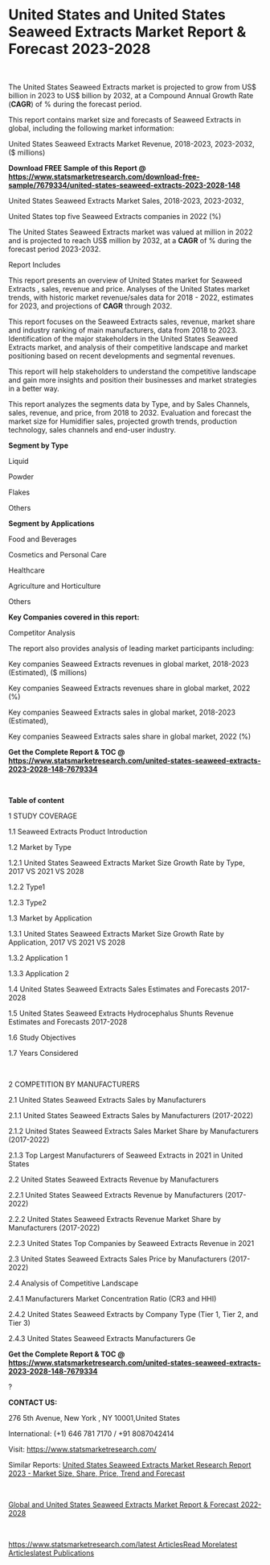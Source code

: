 <h1>United States and United States Seaweed Extracts Market Report & Forecast 2023-2028</h1><br/><p>The United States Seaweed Extracts market is projected to grow from US$ billion in 2023 to US$ billion by 2032, at a Compound Annual Growth Rate (<strong>CAGR</strong>) of % during the forecast period.</p>
 
 
 
 <p>This report contains market size and forecasts of Seaweed Extracts in global, including the following market information:</p>
 
 
 
 <p>United States Seaweed Extracts Market Revenue, 2018-2023, 2023-2032, ($ millions)</p>
 
 
 
 <p><strong>Download FREE Sample of this Report @ <a href="https://www.statsmarketresearch.com/download-free-sample/7679334/united-states-seaweed-extracts-2023-2028-148">https://www.statsmarketresearch.com/download-free-sample/7679334/united-states-seaweed-extracts-2023-2028-148</a></strong></p>
 
 
 
 <p>United States Seaweed Extracts Market Sales, 2018-2023, 2023-2032,</p>
 
 
 
 <p>United States top five Seaweed Extracts companies in 2022 (%)</p>
 
 
 
 <p>The United States Seaweed Extracts market was valued at million in 2022 and is projected to reach US$ million by 2032, at a <strong>CAGR</strong> of % during the forecast period 2023-2032.</p>
 
 
 
 <p>Report Includes</p>
 
 
 
 <p>This report presents an overview of United States market for Seaweed Extracts , sales, revenue and price. Analyses of the United States market trends, with historic market revenue/sales data for 2018 - 2022, estimates for 2023, and projections of <strong>CAGR</strong> through 2032.</p>
 
 
 
 <p>This report focuses on the Seaweed Extracts sales, revenue, market share and industry ranking of main manufacturers, data from 2018 to 2023. Identification of the major stakeholders in the United States Seaweed Extracts market, and analysis of their competitive landscape and market positioning based on recent developments and segmental revenues.</p>
 
 
 
 <p>This report will help stakeholders to understand the competitive landscape and gain more insights and position their businesses and market strategies in a better way.</p>
 
 
 
 <p>This report analyzes the segments data by Type, and by Sales Channels, sales, revenue, and price, from 2018 to 2032. Evaluation and forecast the market size for Humidifier sales, projected growth trends, production technology, sales channels and end-user industry.</p>
 
 
 
 <p><strong>Segment by Type</strong></p>
 
 
 
 <p>Liquid</p>
 
 
 
 <p>Powder</p>
 
 
 
 <p>Flakes</p>
 
 
 
 <p>Others</p>
 
 
 
 <p><strong>Segment <strong><strong>by Applications</strong></strong></strong></p>
 
 
 
 <p>Food and Beverages</p>
 
 
 
 <p>Cosmetics and Personal Care</p>
 
 
 
 <p>Healthcare</p>
 
 
 
 <p>Agriculture and Horticulture</p>
 
 
 
 <p>Others</p>
 
 
 
 <p><strong>Key Companies covered in this report:</strong></p>
 
 
 
 <p>Competitor Analysis</p>
 
 
 
 <p>The report also provides analysis of leading market participants including:</p>
 
 
 
 <p>Key companies Seaweed Extracts revenues in global market, 2018-2023 (Estimated), ($ millions)</p>
 
 
 
 <p>Key companies Seaweed Extracts revenues share in global market, 2022 (%)</p>
 
 
 
 <p>Key companies Seaweed Extracts sales in global market, 2018-2023 (Estimated),</p>
 
 
 
 <p>Key companies Seaweed Extracts sales share in global market, 2022 (%)</p>
 
 
 
 <div><b>Get the Complete Report & TOC @ <a href="https://www.statsmarketresearch.com/united-states-seaweed-extracts-2023-2028-148-7679334">https://www.statsmarketresearch.com/united-states-seaweed-extracts-2023-2028-148-7679334</a></b></div>
 
 
 
 <p><br />
 
 <b>Table of content</b></p>
 
 
 
 <p>1 STUDY COVERAGE<br />
 
 1.1 Seaweed Extracts Product Introduction<br />
 
 1.2 Market by Type<br />
 
 1.2.1 United States Seaweed Extracts Market Size Growth Rate by Type, 2017 VS 2021 VS 2028<br />
 
 1.2.2 Type1<br />
 
 1.2.3 Type2<br />
 
 1.3 Market by Application<br />
 
 1.3.1 United States Seaweed Extracts Market Size Growth Rate by Application, 2017 VS 2021 VS 2028<br />
 
 1.3.2 Application 1<br />
 
 1.3.3 Application 2<br />
 
 1.4 United States Seaweed Extracts Sales Estimates and Forecasts 2017-2028<br />
 
 1.5 United States Seaweed Extracts Hydrocephalus Shunts Revenue Estimates and Forecasts 2017-2028<br />
 
 1.6 Study Objectives<br />
 
 1.7 Years Considered<br />
 
 <br />
 
 2 COMPETITION BY MANUFACTURERS<br />
 
 2.1 United States Seaweed Extracts Sales by Manufacturers<br />
 
 2.1.1 United States Seaweed Extracts Sales by Manufacturers (2017-2022)<br />
 
 2.1.2 United States Seaweed Extracts Sales Market Share by Manufacturers (2017-2022)<br />
 
 2.1.3 Top Largest Manufacturers of Seaweed Extracts in 2021 in United States<br />
 
 2.2 United States Seaweed Extracts Revenue by Manufacturers<br />
 
 2.2.1 United States Seaweed Extracts Revenue by Manufacturers (2017-2022)<br />
 
 2.2.2 United States Seaweed Extracts Revenue Market Share by Manufacturers (2017-2022)<br />
 
 2.2.3 United States Top Companies by Seaweed Extracts Revenue in 2021<br />
 
 2.3 United States Seaweed Extracts Sales Price by Manufacturers (2017-2022)<br />
 
 2.4 Analysis of Competitive Landscape<br />
 
 2.4.1 Manufacturers Market Concentration Ratio (CR3 and HHI)<br />
 
 2.4.2 United States Seaweed Extracts by Company Type (Tier 1, Tier 2, and Tier 3)<br />
 
 2.4.3 United States Seaweed Extracts Manufacturers Ge</p>
 
 
 
 <div><b>Get the Complete Report & TOC @ <a href="https://www.statsmarketresearch.com/united-states-seaweed-extracts-2023-2028-148-7679334">https://www.statsmarketresearch.com/united-states-seaweed-extracts-2023-2028-148-7679334</a></b></div>
 
 
 
 <p>? </p>
 
 
 
 <p><b>CONTACT US:</b><br />
 
 276 5th Avenue, New York , NY 10001,United States<br />
 
 International: (+1) 646 781 7170 / +91 8087042414<br />
 
 Visit: <a href="https://www.statsmarketresearch.com/">https://www.statsmarketresearch.com/</a><br />
 
 Similar Reports: <a href="https://www.statsmarketresearch.com/united-states-seaweed-extracts-2023-2028-148-7679334">United States Seaweed Extracts Market Research Report 2023 - Market Size, Share, Price, Trend and Forecast</a><br />
 
 <br />
 
 <a href="https://www.statsmarketresearch.com/united-states-seaweed-extracts-2023-2028-148-7679334">Global and United States Seaweed Extracts Market Report & Forecast 2022-2028</a><br />
 
 <br />
 
 <a href="https://gyeongbokgung.com">https://www.statsmarketresearch.com/</a><a href="https://hallyeomaritime.com">latest Articles</a><a href="https://jingwansa.com">Read More</a><a href="https://nguoiviet.jp/">latest Articles</a><a href="https://www.intelmarketresearch.com/">latest Publications</a></p>